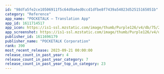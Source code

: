 ```yaml
---
id: "98dfa5fe2ce10506911f5c64d9a4ed0ccd1dfbe8f7439a54023d52515165051b"
category: "Reference"
app_name: "POCKETALK – Translation App"
app_id: 1611714517
app_icon: https://is1-ssl.mzstatic.com/image/thumb/Purple126/v4/db/75/2b/db752b5f-4652-cd4a-739a-aa3819bf62c8/AppIcon-1x_U007emarketing-0-5-0-sRGB-85-220.png/1024x1024bb.png
app_screenshot: https://is1-ssl.mzstatic.com/image/thumb/Purple126/v4/d4/ea/70/d4ea704d-8f26-d7de-698a-2123fefaa240/6dac58eb-8daf-48ea-a417-8cac427994da_appstore_2688x1242_1.png/1242x2688bb.png
publisher_id: 1611696179
publisher_name: "POCKETALK Corporation"
rank: 390
most_recent_release: 2023-09-21 00:00:00
release_count_in_past_year: 4
release_count_in_past_year_category: 7
release_count_in_past_year_top_in_category: 23
---
```

